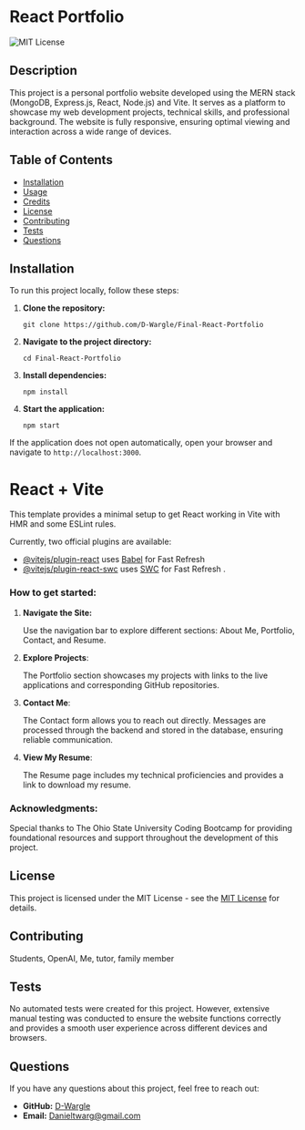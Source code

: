 # React Portfolio

![MIT License](https://img.shields.io/badge/License-MIT-yellow.svg)

## Description 

This project is a personal portfolio website developed using the MERN stack (MongoDB, Express.js, React, Node.js) and Vite. It serves as a platform to showcase my web development projects, technical skills, and professional background. The website is fully responsive, ensuring optimal viewing and interaction across a wide range of devices.

## Table of Contents 

- [Installation](#installation)
- [Usage](#usage)
- [Credits](#credits)
- [License](#license)
- [Contributing](#contributing)
- [Tests](#tests)
- [Questions](#questions) 

## Installation 

To run this project locally, follow these steps: 

1. **Clone the repository:**

    `git clone https://github.com/D-Wargle/Final-React-Portfolio`

2. **Navigate to the project directory:**

    `cd Final-React-Portfolio`

3. **Install dependencies:**

    `npm install`

4. **Start the application:**

    `npm start`

If the application does not open automatically, open your browser and navigate to `http://localhost:3000`.

# React + Vite

This template provides a minimal setup to get React working in Vite with HMR and some ESLint rules.

Currently, two official plugins are available:

- [@vitejs/plugin-react](https://github.com/vitejs/vite-plugin-react/blob/main/packages/plugin-react/README.md) uses [Babel](https://babeljs.io/) for Fast Refresh
- [@vitejs/plugin-react-swc](https://github.com/vitejs/vite-plugin-react-swc) uses [SWC](https://swc.rs/) for Fast Refresh
.

### How to get started:

1. **Navigate the Site:**

    Use the navigation bar to explore different sections: About Me, Portfolio, Contact, and Resume.

2. **Explore Projects**:

    The Portfolio section showcases my projects with links to the live applications and corresponding GitHub repositories.

3. **Contact Me**:

    The Contact form allows you to reach out directly. Messages are processed through the backend and stored in the database, ensuring reliable communication.

4. **View My Resume**:

    The Resume page includes my technical proficiencies and provides a link to download my resume.


### Acknowledgments:

Special thanks to The Ohio State University Coding Bootcamp for providing foundational resources and support throughout the development of this project.

## License 

This project is licensed under the MIT License - see the [MIT License](https://opensource.org/licenses/MIT) for details. 

## Contributing 

Students, OpenAI, Me, tutor, family member

## Tests 

No automated tests were created for this project. However, extensive manual testing was conducted to ensure the website functions correctly and provides a smooth user experience across different devices and browsers.

## Questions 

If you have any questions about this project, feel free to reach out: 

- **GitHub:** [D-Wargle](https://github.com/D-Wargle/User-Portfolio)
- **Email:** Danieltwarg@gmail.com